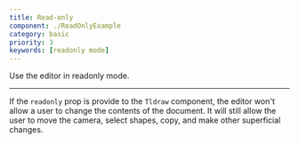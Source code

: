 ```yaml
---
title: Read-only
component: ./ReadOnlyExample
category: basic
priority: 3
keywords: [readonly mode]
---
```


Use the editor in readonly mode.

---

If the `readonly` prop is provide to the `Tldraw` component, the editor won't allow a user to change the contents of the document. It will still allow the user to move the camera, select shapes, copy, and make other superficial changes.
